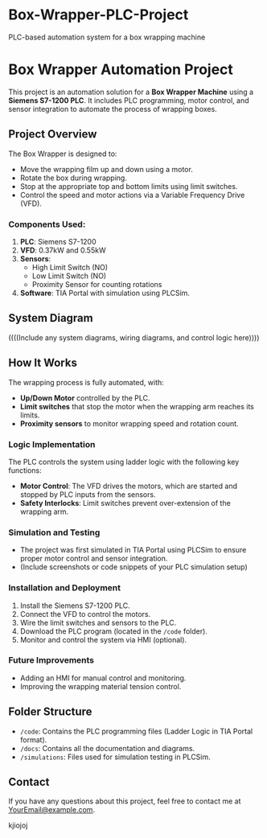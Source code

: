 # Box-Wrapper-PLC-Project
PLC-based automation system for a box wrapping machine

# Box Wrapper Automation Project

This project is an automation solution for a **Box Wrapper Machine** using a **Siemens S7-1200 PLC**. It includes PLC programming, motor control, and sensor integration to automate the process of wrapping boxes.

## Project Overview

The Box Wrapper is designed to:
- Move the wrapping film up and down using a motor.
- Rotate the box during wrapping.
- Stop at the appropriate top and bottom limits using limit switches.
- Control the speed and motor actions via a Variable Frequency Drive (VFD).

### Components Used:
1. **PLC**: Siemens S7-1200
2. **VFD**: 0.37kW and 0.55kW
3. **Sensors**: 
   - High Limit Switch (NO)
   - Low Limit Switch (NO)
   - Proximity Sensor for counting rotations
4. **Software**: TIA Portal with simulation using PLCSim.

## System Diagram
((((Include any system diagrams, wiring diagrams, and control logic here))))

## How It Works
The wrapping process is fully automated, with:
- **Up/Down Motor** controlled by the PLC.
- **Limit switches** that stop the motor when the wrapping arm reaches its limits.
- **Proximity sensors** to monitor wrapping speed and rotation count.

### Logic Implementation
The PLC controls the system using ladder logic with the following key functions:
- **Motor Control**: The VFD drives the motors, which are started and stopped by PLC inputs from the sensors.
- **Safety Interlocks**: Limit switches prevent over-extension of the wrapping arm.

### Simulation and Testing
- The project was first simulated in TIA Portal using PLCSim to ensure proper motor control and sensor integration.
- (Include screenshots or code snippets of your PLC simulation setup)

### Installation and Deployment
1. Install the Siemens S7-1200 PLC.
2. Connect the VFD to control the motors.
3. Wire the limit switches and sensors to the PLC.
4. Download the PLC program (located in the `/code` folder).
5. Monitor and control the system via HMI (optional).

### Future Improvements
- Adding an HMI for manual control and monitoring.
- Improving the wrapping material tension control.

## Folder Structure
- `/code`: Contains the PLC programming files (Ladder Logic in TIA Portal format).
- `/docs`: Contains all the documentation and diagrams.
- `/simulations`: Files used for simulation testing in PLCSim.

## Contact
If you have any questions about this project, feel free to contact me at [YourEmail@example.com](mailto:YourEmail@example.com).

kjiojoj
